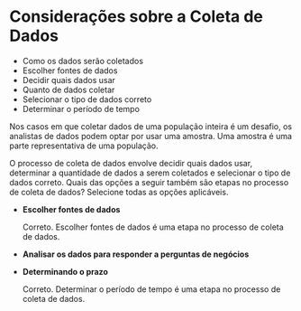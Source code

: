# Considerações sobre a Coleta de Dados

- Como os dados serão coletados
- Escolher fontes de dados
- Decidir quais dados usar
- Quanto de dados coletar
- Selecionar o tipo de dados correto
- Determinar o período de tempo

Nos casos em que coletar dados de uma população inteira é um desafio, os analistas de dados podem optar por usar uma amostra. Uma amostra é uma parte representativa de uma população.

O processo de coleta de dados envolve decidir quais dados usar, determinar a quantidade de dados a serem coletados e selecionar o tipo de dados correto. Quais das opções a seguir também são etapas no processo de coleta de dados? Selecione todas as opções aplicáveis.

- **Escolher fontes de dados**

  Correto. Escolher fontes de dados é uma etapa no processo de coleta de dados.

- **Analisar os dados para responder a perguntas de negócios**

- **Determinando o prazo**

  Correto. Determinar o período de tempo é uma etapa no processo de coleta de dados.
